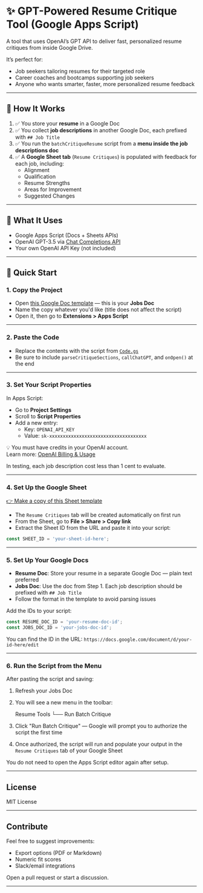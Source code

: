 # ✨ GPT-Powered Resume Critique Tool (Google Apps Script)

A tool that uses OpenAI’s GPT API to deliver fast, personalized resume critiques from inside Google Drive.

It’s perfect for:
- Job seekers tailoring resumes for their targeted role
- Career coaches and bootcamps supporting job seekers
- Anyone who wants smarter, faster, more personalized resume feedback

---

## 🔧 How It Works

1. ✅ You store your **resume** in a Google Doc  
2. ✅ You collect **job descriptions** in another Google Doc, each prefixed with `## Job Title`  
3. ✅ You run the `batchCritiqueResume` script from a **menu inside the job descriptions doc**  
4. ✅ A **Google Sheet tab** (`Resume Critiques`) is populated with feedback for each job, including:
   - Alignment
   - Qualification
   - Resume Strengths
   - Areas for Improvement
   - Suggested Changes

---

## 🧠 What It Uses

- Google Apps Script (Docs + Sheets APIs)
- OpenAI GPT-3.5 via [Chat Completions API](https://platform.openai.com/docs/guides/gpt)
- Your own OpenAI API Key (not included)

---

## 🚀 Quick Start

### 1. Copy the Project

- Open [this Google Doc template](https://docs.google.com/document/d/1FYn4B9vErIE98xI7cpe8aqIO438KdYW0noXY4CbTyoc/edit?tab=t.0) — this is your **Jobs Doc**
- Name the copy whatever you'd like (title does not affect the script)
- Open it, then go to **Extensions > Apps Script**

---

### 2. Paste the Code

- Replace the contents with the script from [`Code.gs`](./Code.gs)
- Be sure to include `parseCritiqueSections`, `callChatGPT`, and `onOpen()` at the end

---

### 3. Set Your Script Properties

In Apps Script:
- Go to **Project Settings**
- Scroll to **Script Properties**
- Add a new entry:
  - Key: `OPENAI_API_KEY`
  - Value: `sk-xxxxxxxxxxxxxxxxxxxxxxxxxxxxxxxxxxxx`

💡 You must have credits in your OpenAI account.  
Learn more: [OpenAI Billing & Usage](https://platform.openai.com/settings/organization/billing/overview)

In testing, each job description cost less than 1 cent to evaluate.

---

### 4. Set Up the Google Sheet

[👉 Make a copy of this Sheet template](https://docs.google.com/spreadsheets/d/1FJwBGVWt_3Fu8wbWBR0Na6en9RlqrIqkWjnI_Mvvbx4/edit?usp=sharing)

- The `Resume Critiques` tab will be created automatically on first run
- From the Sheet, go to **File > Share > Copy link**
- Extract the Sheet ID from the URL and paste it into your script:

```javascript
const SHEET_ID = 'your-sheet-id-here';
```

---

### 5. Set Up Your Google Docs

* **Resume Doc**: Store your resume in a separate Google Doc — plain text preferred
* **Jobs Doc**: Use the doc from Step 1. Each job description should be prefixed with `## Job Title`
* Follow the format in the template to avoid parsing issues

Add the IDs to your script:

```javascript
const RESUME_DOC_ID = 'your-resume-doc-id';
const JOBS_DOC_ID = 'your-jobs-doc-id';
```

You can find the ID in the URL:
`https://docs.google.com/document/d/your-id-here/edit`

---

### 6. Run the Script from the Menu

After pasting the script and saving:

1. Refresh your Jobs Doc

2. You will see a new menu in the toolbar:

   Resume Tools
   └── Run Batch Critique

4. Click "Run Batch Critique" — Google will prompt you to authorize the script the first time

5. Once authorized, the script will run and populate your output in the `Resume Critiques` tab of your Google Sheet

You do not need to open the Apps Script editor again after setup.

---

## License

MIT License

---

## Contribute

Feel free to suggest improvements:

* Export options (PDF or Markdown)
* Numeric fit scores
* Slack/email integrations

Open a pull request or start a discussion.

---
